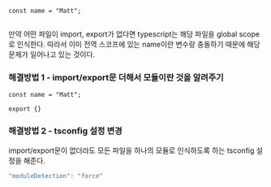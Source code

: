 ```tsx
const name = "Matt";


```

만약 어떤 파일이 import, export가 없다면 typescript는 해당 파일을 global scope로 인식한다. 따라서 이미 전역 스코프에 있는 name이란 변수랑 충돌하기 때문에 해당 문제가 일어나고 있는 것이다.

### 해결방법 1 - import/export문 더해서 모듈이란 것을 알려주기

```tsx
const name = "Matt";

export {}
```

### 해결방법 2 - tsconfig 설정 변경
import/export문이 없더라도 모든 파일을 하나의 모듈로 인식하도록 하는 tsconfig 설정을 해준다.
```ts
"moduleDetection": "force"
```